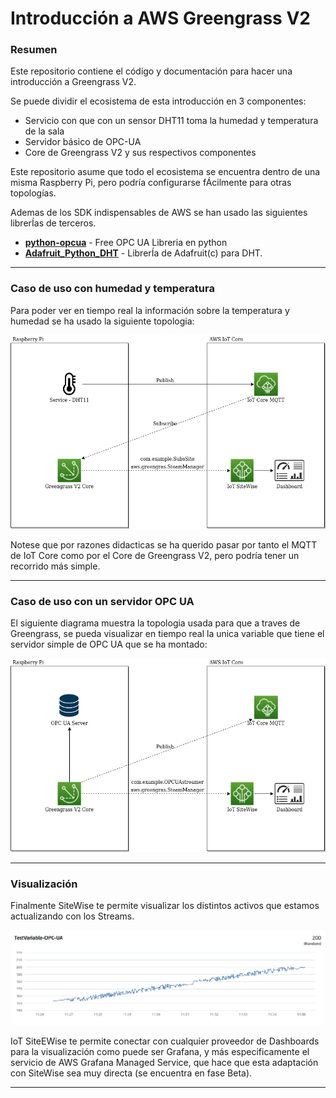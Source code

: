 # Introducción a AWS Greengrass V2



### Resumen
Este repositorio contiene el código y documentación para hacer una introducción a Greengrass V2.


Se puede dividir el ecosistema de esta introducción en 3 componentes:
- Servicio con que con un sensor DHT11 toma la humedad y temperatura de la sala
- Servidor básico de OPC-UA
- Core de Greengrass V2 y sus respectivos componentes


Este repositorio asume que todo el ecosistema se encuentra dentro de una misma Raspberry Pi, pero podría configurarse fÁcilmente para otras topologías.


Ademas de los SDK indispensables de AWS se han usado las siguientes librerÍas de terceros.

- __[python-opcua](https://github.com/FreeOpcUa/python-opcua/)__ - Free OPC UA Libreria en python 
- __[Adafruit_Python_DHT](https://github.com/adafruit/Adafruit_Python_DHT)__ - LibrerÍa de Adafruit(c) para DHT.
***


### Caso de uso con humedad y temperatura

Para poder ver en tiempo real la información sobre la temperatura y humedad se ha usado la siguiente topologia:


![Humidity & Temperature Sensor Diagram](/assets/thsensor.png)

Notese que por razones didacticas se ha querido pasar por tanto el MQTT de IoT Core como por el Core de Greengrass V2, pero podría tener un recorrido más simple.
***


### Caso de uso con un servidor OPC UA

El siguiente diagrama muestra la topologia usada para que a traves de Greengrass, se pueda visualizar en tiempo real la unica variable que tiene el servidor simple de OPC UA que se ha montado:


![OPC UA Diagram](/assets/opcuadiagram.png)
***


### Visualización

Finalmente SiteWise te permite visualizar los distintos activos que estamos actualizando con los Streams.

![OPC-UA server in SiteWise](/assets/opcua-viz.png)

IoT SiteEWise te permite conectar con cualquier proveedor de Dashboards para la visualización como puede ser Grafana, y más especificamente el servicio de AWS Grafana Managed Service, que hace que esta adaptación con SiteWise sea muy directa (se encuentra en fase Beta).
***